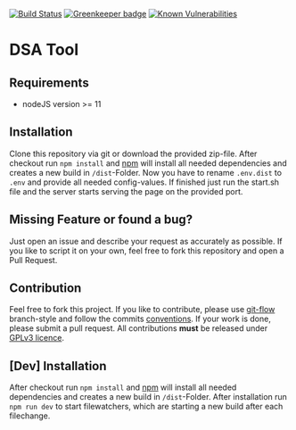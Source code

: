 [![Build Status](https://travis-ci.com/FlorianMaak/dsa-tool.svg?token=9EGyLHNBeWuwkrWi79zz&branch=master)](https://travis-ci.com/FlorianMaak/dsa-tool)
[![Greenkeeper badge](https://badges.greenkeeper.io/FlorianMaak/dsa-tool.svg)](https://greenkeeper.io/)
[![Known Vulnerabilities](https://snyk.io/test/github/FlorianMaak/dsa-tool/badge.svg)](https://snyk.io/test/github/FlorianMaak/dsa-tool)

# DSA Tool

## Requirements
* nodeJS version >= 11

## Installation
Clone this repository via git or download the provided zip-file.
After checkout run ```npm install``` and [npm](https://www.npmjs.com/) will install all needed dependencies and creates a new build in ```/dist```-Folder.
Now you have to rename ```.env.dist``` to ```.env``` and provide all needed config-values.
If finished just run the start.sh file and the server starts serving the page on the provided port.

## Missing Feature or found a bug?
Just open an issue and describe your request as accurately as possible. If you like to script it on your own, feel free to fork this repository and open a Pull Request.

## Contribution
Feel free to fork this project. If you like to contribute, please use [git-flow](https://github.com/nvie/gitflow)
branch-style and follow the commits [conventions](https://github.com/FlorianMaak/dsa-tool/wiki/Conventions). If your work is done, please submit a
pull request. All contributions **must** be released under [GPLv3 licence](https://github.com/FlorianMaak/p0weruser/blob/master/LICENSE).

## [Dev] Installation
After checkout run ```npm install``` and [npm](https://www.npmjs.com/) will install all needed dependencies and creates a new build in ```/dist```-Folder. After installation run
```npm run dev``` to start filewatchers, which are starting a new build after each filechange. 
